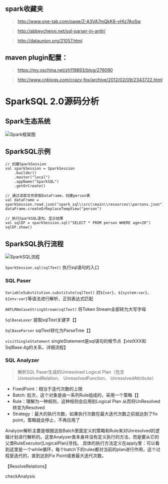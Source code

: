 ## spark收藏夹
> http://www.one-tab.com/page/Z-A3VA7mQkK6-vHIz7AoSw

> http://abbeychenxi.net/sql-parser-in-antlr/

> http://dataunion.org/21057.html

## maven plugin配置：
> https://my.oschina.net/zh119893/blog/276090

> http://www.cnblogs.com/crazy-fox/archive/2012/02/09/2343722.html

# SparkSQL 2.0源码分析

## Spark生态系统
![Spark框架图](http://sissors.cn:8080/static/spark_ecosystem.JPG)

## SparkSQL示例
```
// 创建SparkSession
val sparkSession = SparkSession
    .builder()
    .master("local")
    .appName("SparkSQL")
    .getOrCreate()

// 通过读取文件获取DataFrame，创建person表
val dataFrame = sparkSession.read.json("spark_sql\\src\\main\\resources\\persons.json")
dataFrame.createOrReplaceTempView("person")

// 执行SparkSQL语句，显示结果
val sqlDF = sparkSession.sql("SELECT * FROM person WHERE age<20")
sqlDF.show()    
```

## SparkSQL执行流程

![SparkSQL流程](http://sissors.cn:8080/static/sparksql_process.png)

`SparkSession.sql(sqlText)` 执行sql语句的入口

### SQL Paser

`VariableSubstitution.substitute(sqlText)` 对`${var}`、`${system:var}`、`${env:var}`等语法进行解析，正则表达式匹配

`ANTLRNoCaseStringStream(sqlText)` 将Token Stream全部转为大写字母

`SqlBaseLexer` 提取sqlText关键字【】

`SqlBaseParser` sqlText转化为ParseTree【】

`visitSingleStatement` singleStatement是sql语句的根节点【vistXXX和SqlBase.4g的关系，详细流程】

### SQL Analyzer

> 解析SQL Paser生成的Unresolved Logical Plan（包含UnresolvedRelation、 UnresolvedFunction、 UnresolvedAttribute）

- FixedPoint：相当于迭代次数的上限
- Batch: 批次，这个对象是由一系列Rule组成的，采用一个策略【】
- Rule：理解为一种规则，这种规则会应用到Logical Plan 从而将UnResolved 转变为Resolved
- Strategy：最大的执行次数，如果执行次数在最大迭代次数之前就达到了fix point，策略就会停止，不再应用了

Analyzer解析主要是根据这些Batch里面定义的策略和Rule来对Unresolved的逻辑计划进行解析的。这里Analyzer类本身并没有定义执行的方法，而是要从它的父类RuleExecutor[LogicalPlan]寻找。 具体的执行方法定义在apply里：可以看到这里是一个while循环，每个batch下的rules都对当前的plan进行作用，这个过程是迭代的，直到达到Fix Point或者最大迭代次数。

【ResolveRelations】

checkAnalysis

